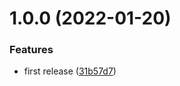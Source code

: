 # 1.0.0 (2022-01-20)


### Features

* first release ([31b57d7](https://github.com/sitkoru/rsync-deploy-action/commit/31b57d74532e04fe870b936c089ee77dd23ed985))
